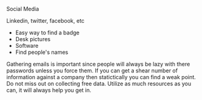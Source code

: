 Social Media

Linkedin, twitter, facebook, etc

- Easy way to find a badge
- Desk pictures
- Software
- Find people's names

Gathering emails is important since people will always be lazy with there passwords unless you force them. If you can get a shear number of information against a company then statictically you can find a weak point. Do not miss out on collecting free data. Utilize as much resources as you can, it will always help you get in.